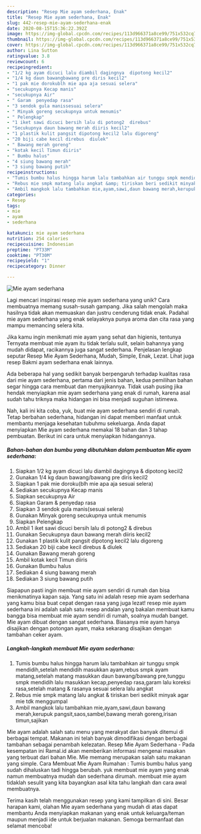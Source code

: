 ```yaml
---
description: "Resep Mie ayam sederhana, Enak"
title: "Resep Mie ayam sederhana, Enak"
slug: 442-resep-mie-ayam-sederhana-enak
date: 2020-08-15T15:36:22.392Z
image: https://img-global.cpcdn.com/recipes/113d966371a8ce99/751x532cq70/mie-ayam-sederhana-foto-resep-utama.jpg
thumbnail: https://img-global.cpcdn.com/recipes/113d966371a8ce99/751x532cq70/mie-ayam-sederhana-foto-resep-utama.jpg
cover: https://img-global.cpcdn.com/recipes/113d966371a8ce99/751x532cq70/mie-ayam-sederhana-foto-resep-utama.jpg
author: Lina Sutton
ratingvalue: 3.8
reviewcount: 6
recipeingredient:
- "1/2 kg ayam dicuci lalu diambil dagingnya  dipotong kecil2"
- "1/4 kg daun bawangbawang pre diris kecil2"
- "1 pak mie dorokublh mie apa aja sesuai selera"
- "secukupnya Kecap manis"
- "secukupnya Air"
- " Garam  penyedap rasa"
- "3 sendok gula manissesuai selera"
- " Minyak goreng secukupnya untuk menumis"
- " Pelengkap"
- "1 iket sawi dicuci bersih lalu di potong2  direbus"
- "Secukupnya daun bawang merah diiris kecil2"
- "1 plastik kulit pangsit dipotong kecil2 lalu digoreng"
- "20 biji cabe kecil direbus  diulek"
- " Bawang merah goreng"
- "kotak kecil Timun diiris"
- " Bumbu halus"
- "4 siung bawang merah"
- "3 siung bawang putih"
recipeinstructions:
- "Tumis bumbu halus hingga harum lalu tambahkan air tunggu smpk mendidih,setelah mendidih masukkan ayam,rebus smpk ayam matang,setelah matang masukkan daun bawang/bawang pre,tunggu smpk mendidih lalu masukkan kecap,penyedap rasa,garam lalu koreksi rasa,setelah matang &amp; rasanya sesuai selera lalu angkat"
- "Rebus mie smpk matang lalu angkat &amp; tiriskan beri sedikit minyak agar mie tdk menggumpal"
- "Ambil mangkok lalu tambahkan mie,ayam,sawi,daun bawang merah,kerupuk pangsit,saos,sambel,bawang merah goreng,irisan timun,sajikan"
categories:
- Resep
tags:
- mie
- ayam
- sederhana

katakunci: mie ayam sederhana 
nutrition: 254 calories
recipecuisine: Indonesian
preptime: "PT33M"
cooktime: "PT30M"
recipeyield: "1"
recipecategory: Dinner

---
```



![Mie ayam sederhana](https://img-global.cpcdn.com/recipes/113d966371a8ce99/751x532cq70/mie-ayam-sederhana-foto-resep-utama.jpg)

Lagi mencari inspirasi resep mie ayam sederhana yang unik? Cara membuatnya memang susah-susah gampang. Jika salah mengolah maka hasilnya tidak akan memuaskan dan justru cenderung tidak enak. Padahal mie ayam sederhana yang enak selayaknya punya aroma dan cita rasa yang mampu memancing selera kita.

Jika kamu ingin menikmati mie ayam yang sehat dan higienis, tentunya Ternyata membuat mie ayam itu tidak terlalu sulit, selain bahannya yang mudah didapat, racikannya juga sangat sederhana. Penjelasan lengkap seputar Resep Mie Ayam Sederhana, Mudah, Simple, Enak, Lezat. Lihat juga resep Bakmi ayam sederhana enak lainnya.

Ada beberapa hal yang sedikit banyak berpengaruh terhadap kualitas rasa dari mie ayam sederhana, pertama dari jenis bahan, kedua pemilihan bahan segar hingga cara membuat dan menyajikannya. Tidak usah pusing jika hendak menyiapkan mie ayam sederhana yang enak di rumah, karena asal sudah tahu triknya maka hidangan ini bisa menjadi suguhan istimewa.


Nah, kali ini kita coba, yuk, buat mie ayam sederhana sendiri di rumah. Tetap berbahan sederhana, hidangan ini dapat memberi manfaat untuk membantu menjaga kesehatan tubuhmu sekeluarga. Anda dapat menyiapkan Mie ayam sederhana memakai 18 bahan dan 3 tahap pembuatan. Berikut ini cara untuk menyiapkan hidangannya.

<!--inarticleads1-->

##### Bahan-bahan dan bumbu yang dibutuhkan dalam pembuatan Mie ayam sederhana:

1. Siapkan 1/2 kg ayam dicuci lalu diambil dagingnya &amp; dipotong kecil2
1. Gunakan 1/4 kg daun bawang/bawang pre diris kecil2
1. Siapkan 1 pak mie doroku(blh mie apa aja sesuai selera)
1. Sediakan secukupnya Kecap manis
1. Siapkan secukupnya Air
1. Siapkan  Garam &amp; penyedap rasa
1. Siapkan 3 sendok gula manis(sesuai selera)
1. Gunakan  Minyak goreng secukupnya untuk menumis
1. Siapkan  Pelengkap
1. Ambil 1 iket sawi dicuci bersih lalu di potong2 &amp; direbus
1. Gunakan Secukupnya daun bawang merah diiris kecil2
1. Gunakan 1 plastik kulit pangsit dipotong kecil2 lalu digoreng
1. Sediakan 20 biji cabe kecil direbus &amp; diulek
1. Gunakan  Bawang merah goreng
1. Ambil kotak kecil Timun diiris
1. Gunakan  Bumbu halus
1. Sediakan 4 siung bawang merah
1. Sediakan 3 siung bawang putih


Siapapun pasti ingin membuat mie ayam sendiri di rumah dan bisa menikmatinya kapan saja. Yang satu ini adalah resep mie ayam sederhana yang kamu bisa buat cepat dengan rasa yang juga lezat! resep mie ayam sederhana ini adalah salah satu resep andalan yang bakalan membuat kamu bangga bisa membuat mie ayam sendiri di rumah, soalnya mudah banget. Mie ayam dibuat dengan sangat sederhana. Biasanya mie ayam hanya disajikan dengan potongan ayam, maka sekarang disajikan dengan tambahan ceker ayam. 

<!--inarticleads2-->

##### Langkah-langkah membuat Mie ayam sederhana:

1. Tumis bumbu halus hingga harum lalu tambahkan air tunggu smpk mendidih,setelah mendidih masukkan ayam,rebus smpk ayam matang,setelah matang masukkan daun bawang/bawang pre,tunggu smpk mendidih lalu masukkan kecap,penyedap rasa,garam lalu koreksi rasa,setelah matang &amp; rasanya sesuai selera lalu angkat
1. Rebus mie smpk matang lalu angkat &amp; tiriskan beri sedikit minyak agar mie tdk menggumpal
1. Ambil mangkok lalu tambahkan mie,ayam,sawi,daun bawang merah,kerupuk pangsit,saos,sambel,bawang merah goreng,irisan timun,sajikan


Mie ayam adalah salah satu menu yang merakyat dan banyak ditemui di berbagai tempat. Makanan ini telah banyak dimodifikasi dengan berbagai tambahan sebagai penambah kelezatan. Resep Mie Ayam Sederhana - Pada kesempatan ini Ramal.id akan memberikan informasi mengenai masakan yang terbuat dari bahan Mie. Mie memang merupakan salah satu makanan yang simple. Cara Membuat Mie Ayam Rumahan : Tumis bumbu halus yang sudah dihaluskan tadi hingga berubah. yuk membuat mie ayam yang enak namun membuatnya mudah dan sederhana dirumah. membuat mie ayam tidaklah sesulit yang kita bayangkan asal kita tahu langkah dan cara awal membuatnya. 

Terima kasih telah menggunakan resep yang kami tampilkan di sini. Besar harapan kami, olahan Mie ayam sederhana yang mudah di atas dapat membantu Anda menyiapkan makanan yang enak untuk keluarga/teman maupun menjadi ide untuk berjualan makanan. Semoga bermanfaat dan selamat mencoba!
